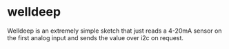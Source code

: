 # welldeep
Welldeep is an extremely simple sketch that just reads a 4-20mA sensor on the first analog input and sends the value over i2c on request.